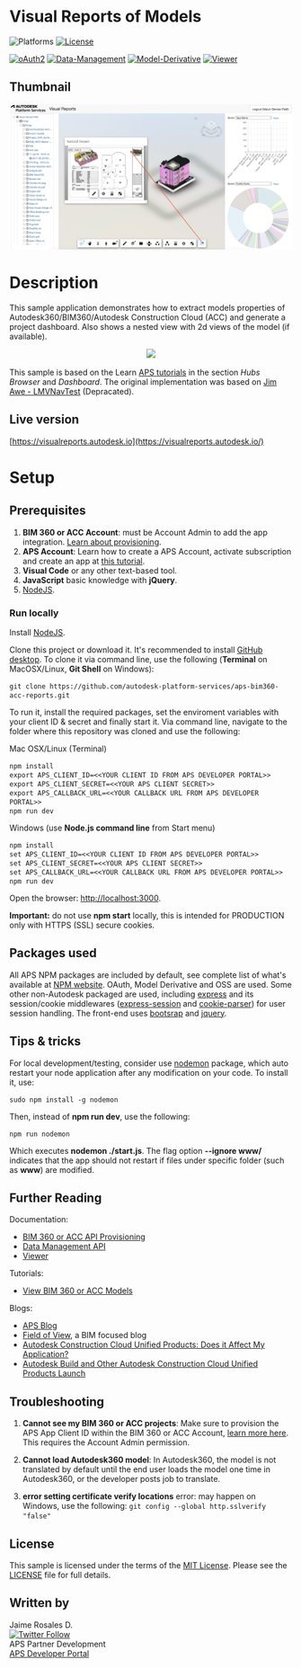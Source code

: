 # Visual Reports of Models

![Platforms](https://img.shields.io/badge/platform-Windows|MacOS-lightgray.svg)
[![License](http://img.shields.io/:license-MIT-blue.svg)](http://opensource.org/licenses/MIT)

[![oAuth2](https://img.shields.io/badge/oAuth2-v2-green.svg)](https://aps.autodesk.com/en/docs/oauth/v2/developers_guide/overview/)
[![Data-Management](https://img.shields.io/badge/Data%20Management-v2-green.svg)](https://aps.autodesk.com/api/data-management-cover-page/)
[![Model-Derivative](https://img.shields.io/badge/Model%20Derivative-v2-red.svg)](https://aps.autodesk.com/api/model-derivative-cover-page/)
[![Viewer](https://img.shields.io/badge/Viewer-v7-blue.svg)](https://aps.autodesk.com/api/viewer-cover-page/)

## Thumbnail

![thumbnail](/thumbnail.png)

# Description

This sample application demonstrates how to extract models properties of Autodesk360/BIM360/Autodesk Construction Cloud (ACC) and generate a project dashboard. Also shows a nested view with 2d views of the model (if available).

   <p align="center"><img src="/project_icon.png" width="200" ></p> 

This sample is based on the Learn [APS tutorials](https://tutorials.autodesk.io/tutorials/hubs-browser/) in the section *Hubs Browser* and *Dashboard*. The original implementation was based on [Jim Awe - LMVNavTest](https://github.com/JimAwe/LmvNavTest) (Depracated).

## Live version

[https://visualreports.autodesk.io](https://visualreports.autodesk.io/)


# Setup

## Prerequisites

1. **BIM 360 or ACC Account**: must be Account Admin to add the app integration. [Learn about provisioning](https://tutorials.autodesk.io/#provision-access-in-other-products).
2. **APS Account**: Learn how to create a APS Account, activate subscription and create an app at [this tutorial](https://tutorials.autodesk.io/#create-an-account). 
3. **Visual Code** or any other text-based tool.
4. **JavaScript** basic knowledge with **jQuery**.
5. [NodeJS](https://nodejs.org).

### Run locally

Install [NodeJS](https://nodejs.org).

Clone this project or download it. It's recommended to install [GitHub desktop](https://desktop.github.com/). To clone it via command line, use the following (**Terminal** on MacOSX/Linux, **Git Shell** on Windows):

    git clone https://github.com/autodesk-platform-services/aps-bim360-acc-reports.git

To run it, install the required packages, set the enviroment variables with your client ID & secret and finally start it. Via command line, navigate to the folder where this repository was cloned and use the following:

Mac OSX/Linux (Terminal)

    npm install
    export APS_CLIENT_ID=<<YOUR CLIENT ID FROM APS DEVELOPER PORTAL>>
    export APS_CLIENT_SECRET=<<YOUR APS CLIENT SECRET>>
    export APS_CALLBACK_URL=<<YOUR CALLBACK URL FROM APS DEVELOPER PORTAL>>
    npm run dev

Windows (use <b>Node.js command line</b> from Start menu)

    npm install
    set APS_CLIENT_ID=<<YOUR CLIENT ID FROM APS DEVELOPER PORTAL>>
    set APS_CLIENT_SECRET=<<YOUR APS CLIENT SECRET>>
    set APS_CALLBACK_URL=<<YOUR CALLBACK URL FROM APS DEVELOPER PORTAL>>
    npm run dev

Open the browser: [http://localhost:3000](http://localhost:3000).

**Important:** do not use **npm start** locally, this is intended for PRODUCTION only with HTTPS (SSL) secure cookies.


## Packages used

All APS NPM packages are included by default, see complete list of what's available at [NPM website](https://www.npmjs.com/~aps.sdk). OAuth, Model Derivative and OSS are used. Some other non-Autodesk packaged are used, including [express](https://www.npmjs.com/package/express) and its session/cookie middlewares ([express-session](https://www.npmjs.com/package/express-session) and [cookie-parser](https://www.npmjs.com/package/cookie-parser)) for user session handling. The front-end uses [bootsrap](https://www.npmjs.com/package/bootstrap) and [jquery](https://www.npmjs.com/package/jquery).

## Tips & tricks

For local development/testing, consider use [nodemon](https://www.npmjs.com/package/nodemon) package, which auto restart your node application after any modification on your code. To install it, use:

    sudo npm install -g nodemon

Then, instead of <b>npm run dev</b>, use the following:

    npm run nodemon

Which executes **nodemon ./start.js**.  The flag option **--ignore www/** indicates that the app should not restart if files under specific folder (such as **www**) are modified.

## Further Reading

Documentation:

- [BIM 360 or ACC API Provisioning](https://tutorials.autodesk.io/#provision-access-in-other-products)
- [Data Management API](https://developer.autodesk.com/en/docs/data/v2/overview/)
- [Viewer](https://developer.autodesk.com/en/docs/viewer/v7)

Tutorials:

- [View BIM 360 or ACC Models](https://tutorials.autodesk.io/tutorials/hubs-browser/)

Blogs:

- [APS Blog](https://aps.autodesk.com/categories/bim-360-api)
- [Field of View](https://fieldofviewblog.wordpress.com/), a BIM focused blog
- [Autodesk Construction Cloud Unified Products: Does it Affect My Application?](https://aps.autodesk.com/blog/autodesk-construction-cloud-unified-products-does-it-affect-my-application)
- [Autodesk Build and Other Autodesk Construction Cloud Unified Products Launch](https://aps.autodesk.com/blog/autodesk-build-and-other-autodesk-construction-cloud-unified-products-launch)

## Troubleshooting

1. **Cannot see my BIM 360 or ACC projects**: Make sure to provision the APS App Client ID within the BIM 360 or ACC Account, [learn more here](https://tutorials.autodesk.io/#provision-access-in-other-products). This requires the Account Admin permission.

2. **Cannot load Autodesk360 model**: In Autodesk360, the model is not translated by default until the end user loads the model one time in Autodesk360, or the developer posts job to translate. 

3. **error setting certificate verify locations** error: may happen on Windows, use the following: `git config --global http.sslverify "false"`

## License

This sample is licensed under the terms of the [MIT License](http://opensource.org/licenses/MIT).
Please see the [LICENSE](LICENSE) file for full details.

## Written by


Jaime Rosales D. <br /> 
[![Twitter Follow](https://img.shields.io/twitter/follow/afrojme.svg?style=social&label=Follow)](https://twitter.com/AfroJme) <br />APS Partner Development <br />
<a href="http://aps.autodesk.com/">APS Developer Portal</a> <br />